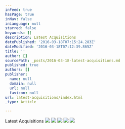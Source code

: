 ```yaml
---
inFeed: true
hasPage: true
inNav: false
inLanguage: null
starred: false
keywords: []
description: Latest Acquisitions
datePublished: '2016-03-18T07:15:24.283Z'
dateModified: '2016-03-18T07:12:39.865Z'
title: ''
author: []
sourcePath: _posts/2016-03-18-latest-acquisitions.md
published: true
authors: []
publisher:
  name: null
  domain: null
  url: null
  favicon: null
url: latest-acquisitions/index.html
_type: Article

---
```

Latest Acquisitions
![](https://the-grid-user-content.s3-us-west-2.amazonaws.com/69fa3206-f73f-456d-a8bb-25102559a3e0.jpg)
![](https://the-grid-user-content.s3-us-west-2.amazonaws.com/acf0317a-69be-4edb-b648-504c930213ee.png)
![](https://the-grid-user-content.s3-us-west-2.amazonaws.com/bf04905e-1fc6-46a5-a527-c6898804b088.jpg)
![](https://the-grid-user-content.s3-us-west-2.amazonaws.com/9faaca68-6e8f-45b8-b366-56e9db4c76fb.jpg)
![](https://the-grid-user-content.s3-us-west-2.amazonaws.com/c7d21087-76ea-4c4b-bae7-6fd6f2150c4b.jpg)